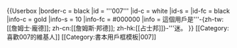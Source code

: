 {{Userbox
  |border-c = black
  |id       = '''007'''
  |id-c     = white
  |id-s     = 
  |id-fc    = black
  |info-c   = gold
  |info-s   = 10
  |info-fc  = #000000
  |info     = 這個用戶是'''-{zh-tw:[[詹姆士·龐德]]; zh-cn:[[詹姆斯·邦德]]; zh-hk:[[占士邦]]}-'''迷。
}}
<includeonly>[[Category:喜歡007的維基人]]</includeonly><noinclude>
[[Category:書本用戶框模板|007]]
</noinclude>
